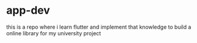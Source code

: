 # app-dev
this is a repo where i learn flutter and implement that knowledge to build a online library for my university project
